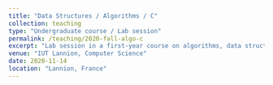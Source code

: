 ```yaml
---
title: "Data Structures / Algorithms / C"
collection: teaching
type: "Undergraduate course / Lab session"
permalink: /teaching/2020-fall-algo-c
excerpt: "Lab session in a first-year course on algorithms, data structures and the C programing language."
venue: "IUT Lannion, Computer Science"
date: 2020-11-14
location: "Lannion, France"
---
```

